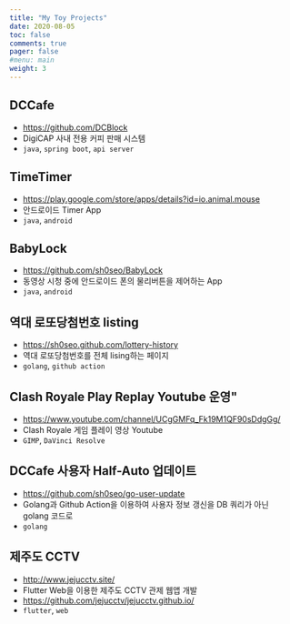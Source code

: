 ```yaml
---
title: "My Toy Projects"
date: 2020-08-05
toc: false
comments: true
pager: false
#menu: main
weight: 3
---
```


## DCCafe
- https://github.com/DCBlock
- DigiCAP 사내 전용 커피 판매 시스템
- `java`, `spring boot`, `api server`


## TimeTimer
- https://play.google.com/store/apps/details?id=io.animal.mouse
- 안드로이드 Timer App
- `java`, `android`

## BabyLock
- https://github.com/sh0seo/BabyLock
- 동영상 시청 중에 안드로이드 폰의 물리버튼을 제어하는 App
- `java`, `android`

## 역대 로또당첨번호 listing
- https://sh0seo.github.com/lottery-history
- 역대 로또당첨번호를 전체 lising하는 페이지
- `golang`, `github action`

## Clash Royale Play Replay Youtube 운영"
- https://www.youtube.com/channel/UCgGMFq_Fk19M1QF90sDdgGg/
- Clash Royale 게임 플레이 영상 Youtube
- `GIMP`, `DaVinci Resolve`

## DCCafe 사용자 Half-Auto 업데이트
- https://github.com/sh0seo/go-user-update
- Golang과 Github Action을 이용하여 사용자 정보 갱신을 DB 쿼리가 아닌 golang 코드로
- `golang`

## 제주도 CCTV
- http://www.jejucctv.site/
- Flutter Web을 이용한 제주도 CCTV 관제 웹앱 개발 
- https://github.com/jejucctv/jejucctv.github.io/
- `flutter`, `web`